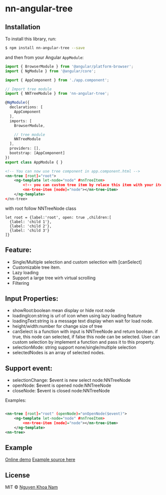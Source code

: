 # nn-angular-tree

## Installation

To install this library, run:

```bash
$ npm install nn-angular-tree --save
```

and then from your Angular `AppModule`:

```typescript
import { BrowserModule } from '@angular/platform-browser';
import { NgModule } from '@angular/core';

import { AppComponent } from './app.component';

// Import tree module
import { NNTreeModule } from 'nn-angular-tree';

@NgModule({
  declarations: [
    AppComponent
  ],
  imports: [
    BrowserModule,

    // tree module
    NNTreeModule
  ],
  providers: [],
  bootstrap: [AppComponent]
})
export class AppModule { }
```

```xml
<!-- You can now use tree component in app.component.html -->
<nn-tree [root]="root">
	<ng-template let-node="node" #nnTreeItem> 
		<!-- you can custom tree item by relace this item with your item -->
        <nn-tree-item [node]="node"></nn-tree-item>
    </ng-template>
</nn-tree>
```
with root follow NNTreeNode class
```
let root = {label:'root', open: true ,children:[
  {label: 'child 1'},
  {label: 'child 2'},
  {label: 'child 3'}
]}
```
## Feature:
- Single/Multiple selection and custom selection with [canSelect]
- Customizable tree item.
- Lazy loading
- Support a large tree wirh virtual scrolling
- Filtering

## Input Properties:
- showRoot:boolean mean display or hide root node
- loadingIcon:string is url of icon when using lazy loading feature
- loadingText:string is a message text display when wait for load node.
- height/width:number for change size of tree
- canSelect is a function with input is NNTreeNode and return boolean. if true, this node can selected, if false this node can be selected. User can custom selection by implement a function and pass it to this property.
- selectionMode: string support none/single/multiple selection
- selectedNodes is an array of selected nodes.

## Support event:
- selectionChange: $event is new select node:NNTreeNode
- openNode: $event is opened node:NNTreeNode
- closeNode: $event is closed node:NNTreeNode

Examples:
```xml

<nn-tree [root]="root" (openNode)="onOpenNode($event)">
	<ng-template let-node="node" #nnTreeItem> 
        <nn-tree-item [node]="node"></nn-tree-item> 
    </ng-template>
<nn-tree>

```

## Example
[Online demo](https://namngkh.github.io/angular2-tree-example/)
[Example source here](https://github.com/NamNgKh/angular2-tree-example)

## License

MIT © [Nguyen Khoa Nam](mailto:ngkhnam@gmail.com)
